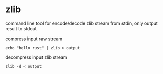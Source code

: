 # zlib

command line tool for encode/decode zlib stream from stdin, only output result to stdout

compress input raw stream

```
echo "hello rust" | zlib > output
```

decompress input zlib stream

```
zlib -d < output
```
